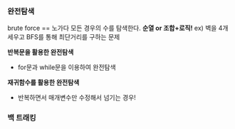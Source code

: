 ### 완전탐색
brute force == 노가다
모든 경우의 수를 탐색한다.
**순열 or 조합+로직!**
ex) 벽을 4개 세우고 BFS를 통해 최단거리를 구하는 문제

**반복문을 활용한 완전탐색**
- for문과 while문을 이용하여 완전탐색

**재귀함수를 활용한 완전탐색**
- 반복하면서 매개변수만 수정해서 넘기는 경우!



### 백 트래킹
